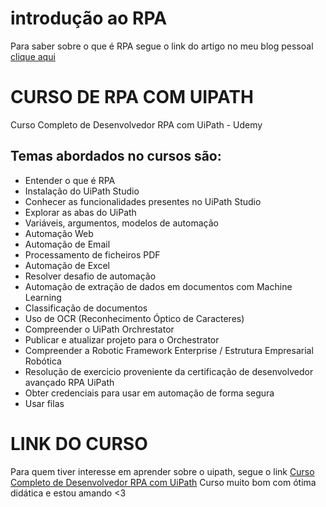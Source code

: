 # introdução ao RPA
Para saber sobre o que é RPA segue o link do artigo no meu blog pessoal [clique aqui](https://luizladeira.wordpress.com/2023/02/20/introducao-ao-rpa-robotic-process-automation/)

# CURSO DE RPA COM UIPATH 

Curso Completo de Desenvolvedor RPA com UiPath - Udemy
 
## Temas abordados no cursos são:

- Entender o que é RPA
- Instalação do UiPath Studio
- Conhecer as funcionalidades presentes no UiPath Studio
- Explorar as abas do UiPath
- Variáveis, argumentos, modelos de automação
- Automação Web
- Automação de Email
- Processamento de ficheiros PDF
- Automação de Excel
- Resolver desafio de automação
- Automação de extração de dados em documentos com Machine Learning
- Classificação de documentos
- Uso de OCR (Reconhecimento Óptico de Caracteres)
- Compreender o UiPath Orchrestator
- Publicar e atualizar projeto para o Orchestrator
- Compreender a Robotic Framework Enterprise / Estrutura Empresarial Robótica
- Resolução de exercicio proveniente da certificação de desenvolvedor avançado RPA UiPath
- Obter credenciais para usar em automação de forma segura
- Usar filas

# LINK DO CURSO
Para quem tiver interesse em aprender sobre o uipath, segue o link [Curso Completo de Desenvolvedor RPA com UiPath](https://www.udemy.com/course/curso-completo-de-desenvolvedor-rpa-com-uipath/) 
Curso muito bom com ótima didática e estou amando <3 
